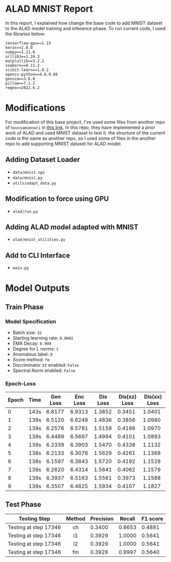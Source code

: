 # ALAD MNIST Report
In this report, I explained how change the base code to add MNIST dataset to the ALAD model training and inference phase. To run current code, I used the libraries below:
```
tensorflow-gpu==1.15
keras==2.8.0
numpy==1.21.6
urllib3==1.24.3
matplotlib==3.2.2
seaborn==0.11.2
scikit-learn==1.0.2
opencv-python==4.6.0.66
gensim==3.6.0
pillow==7.1.2
regex==2022.6.2
```

# Modifications
For modification of this base project, I've used some files from another repo of `houssamzenati` in [this link](https://github.com/houssamzenati/Efficient-GAN-Anomaly-Detection/). In this repo, they have implemented a prior work of ALAD and used MNIST dataset to test it. the structure of the current code is the same as another repo, so I used some of files in the another repo to add supporting MNIST dataset for ALAD model.

## Adding Dataset Loader
- `data/mnist.npz`
- `data/mnist.py`
- ‍‍‍‍`utils/adapt_data.py`

## Modification to force using GPU
- `alad/run.py`

## Adding ALAD model adapted with MNIST
- `alad/mnist_utilities.py`

## Add to CLI Interface
- `main.py`

# Model Outputs
## Train Phase
### Model Specification
- Batch size:  `32`
- Starting learning rate:  `0.0002`
- EMA Decay:  `0.999`
- Degree for L norms:  `1`
- Anomalous label:  `0`
- Score method:  `fm`
- Discriminator zz enabled:  `False`
- Spectral Norm enabled:  `False`

### Epoch-Loss
|Epoch|Time|Gen Loss|Enc Loss|Dis Loss|Dis(xz) Loss|Dis(xx) Loss|
|---|---|---|---|---|---|---|
| 0 | 143s | 6.8177 | 6.9313 | 1.3852 | 0.3451 | 1.0401 | 
|1 | 139s | 6.5120 | 6.6248 | 1.4836 | 0.3856 | 1.0980 | 
|2 | 139s | 6.2576 | 6.5781 | 1.5159 | 0.4188 | 1.0970 | 
|3 | 139s | 6.4489 | 6.5697 | 1.4994 | 0.4101 | 1.0893 | 
|4 | 139s | 6.2339 | 6.3903 | 1.5470 | 0.4338 | 1.1132 | 
|5 | 138s | 6.2133 | 6.3076 | 1.5629 | 0.4261 | 1.1368 | 
|6 | 138s | 6.1597 | 6.3843 | 1.5720 | 0.4192 | 1.1528 | 
|7 | 139s | 6.2620 | 6.4314 | 1.5641 | 0.4062 | 1.1579 | 
|8 | 139s | 6.3937 | 6.5163 | 1.5561 | 0.3973 | 1.1588 | 
|9 | 139s | 6.3507 | 6.4825 | 1.5934 | 0.4107 | 1.1827 | 


## Test Phase
|Testing Step|Method|Precision|Recall|F1 score|
|---|:-:|---|---|---|
|Testing at step 17346| ch | 0.3400 | 0.8653 | 0.4881|
|Testing at step 17346| l1 | 0.3929 | 1.0000 | 0.5641|
|Testing at step 17346| l2 | 0.3929 | 1.0000 | 0.5641|
|Testing at step 17346| fm | 0.3928 | 0.9997 | 0.5640|
